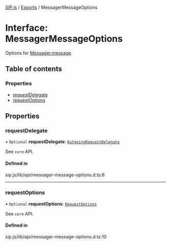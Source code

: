 [SIP.js](../README.md) / [Exports](../modules.md) / MessagerMessageOptions

# Interface: MessagerMessageOptions

Options for [Messager.message](../classes/Messager.md#message).

## Table of contents

### Properties

- [requestDelegate](MessagerMessageOptions.md#requestdelegate)
- [requestOptions](MessagerMessageOptions.md#requestoptions)

## Properties

### requestDelegate

• `Optional` **requestDelegate**: [`OutgoingRequestDelegate`](OutgoingRequestDelegate.md)

See `core` API.

#### Defined in

sip.js/lib/api/messager-message-options.d.ts:8

___

### requestOptions

• `Optional` **requestOptions**: [`RequestOptions`](RequestOptions.md)

See `core` API.

#### Defined in

sip.js/lib/api/messager-message-options.d.ts:10
